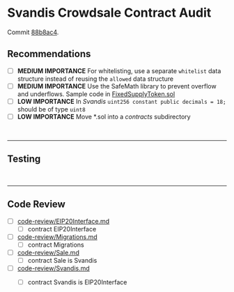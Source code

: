 # Svandis Crowdsale Contract Audit

Commit [88b8ac4](https://github.com/svandisproject/smart-contract/commit/88b8ac47747e81f23d7e653affc3614691894845).

## Recommendations

* [ ] **MEDIUM IMPORTANCE** For whitelisting, use a separate `whitelist` data structure instead of reusing the `allowed` data structure
* [ ] **MEDIUM IMPORTANCE** Use the SafeMath library to prevent overflow and underflows. Sample code in [FixedSupplyToken.sol](https://github.com/bokkypoobah/Tokens/blob/master/contracts/FixedSupplyToken.sol)
* [ ] **LOW IMPORTANCE** In *Svandis* `uint256 constant public decimals = 18;` should be of type `uint8`
* [ ] **LOW IMPORTANCE** Move *.sol into a *contracts* subdirectory

<br />

<hr />

## Testing

<br />

<hr />

## Code Review

* [ ] [code-review/EIP20Interface.md](code-review/EIP20Interface.md)
  * [ ] contract EIP20Interface
* [ ] [code-review/Migrations.md](code-review/Migrations.md)
  * [ ] contract Migrations
* [ ] [code-review/Sale.md](code-review/Sale.md)
  * [ ] contract Sale is Svandis
* [ ] [code-review/Svandis.md](code-review/Svandis.md)
  * [ ] contract Svandis is EIP20Interface

